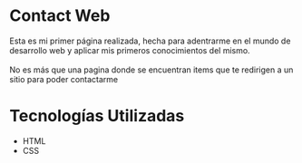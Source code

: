 # Contact Web
Esta es mi primer página realizada, hecha para adentrarme en el mundo de desarrollo web y aplicar mis primeros conocimientos del mismo.<br/><br/>
No es más que una pagina donde se encuentran items que te redirigen a un sitio para poder contactarme

# Tecnologías Utilizadas
- HTML
- CSS
